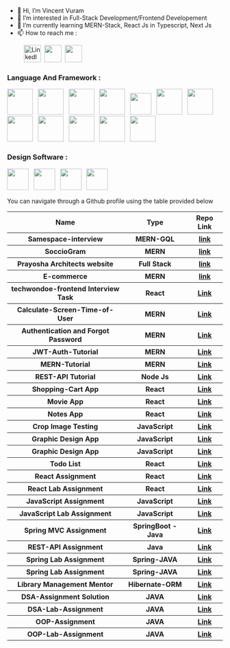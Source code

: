 - 👋 Hi, I’m Vincent Vuram
- 👀 I’m interested in Full-Stack Development/Frontend Developement
- 🌱 I’m currently learning MERN-Stack, React Js in Typescript, Next Js
- 📫 How to reach me : 

&nbsp; &nbsp; &nbsp; &nbsp; &nbsp;   <a href="https://www.linkedin.com/in/vincent-vuram-0426a2141/"><img src="https://play-lh.googleusercontent.com/kMofEFLjobZy_bCuaiDogzBcUT-dz3BBbOrIEjJ-hqOabjK8ieuevGe6wlTD15QzOqw=w240-h480-rw" width=40px alt="LinkedIn"/></a>&nbsp;
 <a href="https://www.instagram.com/vincentvuram/"><img src="https://upload.wikimedia.org/wikipedia/commons/thumb/e/e7/Instagram_logo_2016.svg/2048px-Instagram_logo_2016.svg.png" width=40px/></a>&nbsp;
 <a href="https://www.facebook.com/profile.php?id=100006740207559"><img src="https://upload.wikimedia.org/wikipedia/commons/thumb/0/05/Facebook_Logo_%282019%29.png/1024px-Facebook_Logo_%282019%29.png" width=40px/></a>


### Language And Framework :
<span><img src="https://cdn-icons-png.flaticon.com/512/732/732212.png" width=60px/></span> &nbsp;
<span><img src="https://cdn-icons-png.flaticon.com/512/732/732190.png" width=60px/></span> &nbsp;
<span><img src="https://cdn-icons-png.flaticon.com/512/919/919831.png" width=60px/></span> &nbsp;
<span><img src="https://upload.wikimedia.org/wikipedia/commons/6/6a/JavaScript-logo.png" width=60px/></span> &nbsp;
<span><img src="https://upload.wikimedia.org/wikipedia/commons/thumb/d/d5/Tailwind_CSS_Logo.svg/800px-Tailwind_CSS_Logo.svg.png" height=50px/></span> &nbsp;
<span><img src="https://upload.wikimedia.org/wikipedia/commons/thumb/a/a7/React-icon.svg/2300px-React-icon.svg.png" width=60px/></span> &nbsp;
<span><img src="https://user-images.githubusercontent.com/88813613/212272886-ef6e7fa3-7d25-4242-bc08-784525544fb4.png" width=60px/></span> &nbsp;
<span><img src="https://redux-saga.js.org//img/Redux-Saga-Logo-Portrait.png" width=60px/></span> &nbsp;
<span><img src="https://seeklogo.com/images/N/nodejs-logo-FBE122E377-seeklogo.com.png" height=60px/></span> &nbsp;
<span><img src="https://miro.medium.com/max/500/1*AbiX4LwtSNozoyfypcKvEg.png" height=60px/></span> &nbsp;
<span><img src="https://www.freepnglogos.com/uploads/logo-mysql-png/logo-mysql-mysql-logo-png-images-are-download-crazypng-21.png" height=60px/></span> &nbsp;
<span><img src="https://w7.pngwing.com/pngs/956/695/png-transparent-mongodb-original-wordmark-logo-icon-thumbnail.png" height=60px/></span> &nbsp;

### Design Software : 
<span><img src="https://upload.wikimedia.org/wikipedia/commons/thumb/a/af/Adobe_Photoshop_CC_icon.svg/640px-Adobe_Photoshop_CC_icon.svg.png" height=50px/></span> &nbsp;
<span><img src="https://upload.wikimedia.org/wikipedia/commons/thumb/f/fb/Adobe_Illustrator_CC_icon.svg/2101px-Adobe_Illustrator_CC_icon.svg.png" height=50px/></span> &nbsp;
<span><img src="https://upload.wikimedia.org/wikipedia/commons/thumb/c/c2/Adobe_XD_CC_icon.svg/2101px-Adobe_XD_CC_icon.svg.png" height=50px/></span> &nbsp;
<span><img src="https://upload.wikimedia.org/wikipedia/commons/thumb/4/48/Adobe_InDesign_CC_icon.svg/2101px-Adobe_InDesign_CC_icon.svg.png" height=50px/></span> &nbsp;
 

You can navigate through a Github profile using the table provided below
<table>
<thead>
          <tr>
            <th>Name</th>
            <th>Type</th>
            <th>Repo Link</th>
          </tr>
        </thead>
        <tbody>
         <tr>
            <th>Samespace-interview</th>
            <th>MERN-GQL</th>
            <th>
              <a href="https://github.com/vincevise/samespace-interview">link</a>
            </th>
          </tr>
          <tr>
            <th>SoccioGram</th>
            <th>MERN</th>
            <th>
              <a href="https://github.com/vincevise/socciogram">link</a>
            </th>
          </tr>
          <tr>
            <th>Prayosha Architects website</th>
            <th>Full Stack</th>
            <th>
              <a href="https://github.com/vincevise/Prayosha-Architects">link</a>
            </th>
          </tr>
          <tr>
            <th>E-commerce</th>
            <th>MERN</th>
            <th>
              <a href="https://github.com/vincevise/E-commerce">link</a>
            </th>
          </tr>
          <tr>
            <th>techwondoe-frontend Interview Task</th>
            <th>React</th>
            <th>
                <a href="https://github.com/vincevise/techwondoe-frontend">Link</a>
            </th>    
          </tr>
          <tr>
            <th>Calculate-Screen-Time-of-User</th>
            <th>MERN</th>
            <th><a href="https://github.com/vincevise/Calculate-Screen-Time-of-User">Link</a></th>
          </tr>
           <tr>
            <th>Authentication and Forgot Password</th>
            <th>MERN</th>
            <th><a href="https://github.com/vincevise/MERN-Authentication">Link</a> </th>
          </tr>
          <tr>
            <th>JWT-Auth-Tutorial</th>
            <th>MERN</th>
            <th><a href="https://github.com/vincevise/Laith-Academy-JWT-Auth-Tut">Link</a> </th>
          </tr> 
          <tr>
            <th>MERN-Tutorial</th>
            <th>MERN</th>
            <th><a href="https://github.com/vincevise/NetNinja-MERN-Tutorial">Link</a> </th>
          </tr> 
          <tr>
            <th>REST-API Tutorial</th>
            <th>Node Js</th>
            <th><a href="https://github.com/vincevise/REST-API-Node-Traversy">Link</a> </th>
          </tr>
          <tr>
            <th>Shopping-Cart App</th>
            <th>React</th>
            <th><a href="https://github.com/vincevise/shoppingcart-app">Link</a> </th>
          </tr>
          <tr>
            <th>Movie App</th>
            <th>React</th>
            <th><a href="https://github.com/vincevise/MovieApp">Link</a> </th>
          </tr>
          <tr>
            <th>Notes App</th>
            <th>React</th>
            <th><a href="https://github.com/vincevise/Notes-app">Link</a> </th>
          </tr>
          <tr>
            <th>Crop Image Testing</th>
            <th>JavaScript</th>
            <th><a href="https://github.com/vincevise/CropImageTesting2">Link</a> </th>
          </tr>
          <tr>
            <th>Graphic Design App</th>
            <th>JavaScript</th>
            <th><a href="https://github.com/vincevise/Grphic-Design-App">Link</a> </th>
          </tr>
          <tr>
            <th>Graphic Design App</th>
            <th>JavaScript</th>
            <th><a href="https://github.com/vincevise/Grphic-Design-App">Link</a> </th>
          </tr>
        <tr>
            <th>Todo List</th>
            <th>React</th>
            <th><a href="https://github.com/vincevise/TodoList">Link</a> </th>
        </tr>
        <tr>
            <th>React Assignment</th>
            <th>React</th>
            <th><a href="https://github.com/vincevise/VincentVuram_ReactAssignmentSolution">Link</a> </th>
        </tr>
        <tr>
            <th>React Lab Assignment</th>
            <th>React</th>
            <th><a href="https://github.com/vincevise/VincentVuram_ReactJs-Lab-Assignment">Link</a> </th>
        </tr>
        <tr>
            <th>JavaScript Assignment</th>
            <th>JavaScript</th>
            <th><a href="https://github.com/vincevise/VincentVuram_Javascript_Assignment_Solution">Link</a> </th>
        </tr>
        <tr>
            <th>JavaScript Lab Assignment</th>
            <th>JavaScript</th>
            <th><a href="https://github.com/vincevise/VincentVuram_JavaScriptLabSolution">Link</a> </th>
        </tr>
        <tr>
            <th>Spring MVC Assignment</th>
            <th>SpringBoot - Java</th>
            <th><a href="https://github.com/vincevise/VuramVincent_ORMandSpringMVCAssignmentSolution">Link</a> </th>
        </tr>
        <tr>
            <th>REST-API Assignment</th>
            <th>Java</th>
            <th><a href="https://github.com/vincevise/VuramVincent_RestAPIAssignmentSolution">Link</a> </th>
        </tr>
        <tr>
            <th>Spring Lab Assignment</th>
            <th>Spring-JAVA</th>
            <th><a href="https://github.com/vincevise/vincevise-VuramVincent-Lab-Spring-AssignmentSolution">Link</a> </th>
        </tr>
        <tr>
            <th>Spring Lab Assignment</th>
            <th>Spring-JAVA</th>
            <th><a href="https://github.com/vincevise/vincevise-VuramVincent-Lab-Spring-AssignmentSolution">Link</a> </th>
        </tr>
        <tr>
            <th>Library Management Mentor</th>
            <th>Hibernate-ORM</th>
            <th><a href="https://github.com/vincevise/LibraryManagementMentor">Link</a> </th>
        </tr>
        <tr>
            <th>DSA-Assignment Solution</th>
            <th>JAVA</th>
            <th><a href="https://github.com/vincevise/VuramVincent_DataStructureAssignmentSolutionr">Link</a> </th>
        </tr>
        <tr>
            <th>DSA-Lab-Assignment</th>
            <th>JAVA</th>
            <th><a href="https://github.com/vincevise/VuramVincent-DSALabSolution">Link</a> </th>
        </tr>
        <tr>
            <th>OOP-Assignment</th>
            <th>JAVA</th>
            <th><a href="https://github.com/vincevise/vincentvuram-OOPsAssignmentSolution">Link</a> </th>
        </tr>
        <tr>
            <th>OOP-Lab-Assignment</th>
            <th>JAVA</th>
            <th><a href="https://github.com/vincevise/vincentvuram-OOPsLabSolution">Link</a> </th>
        </tr>
   </tbody>
</table>

<!---
vincevise/vincevise is a ✨ special ✨ repository because its `README.md` (this file) appears on your GitHub profile.
You can click the Preview link to take a look at your changes.
--->
